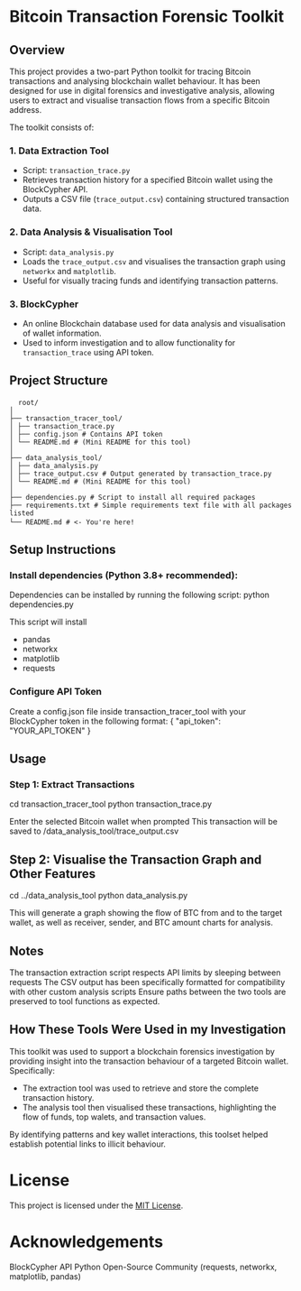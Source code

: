 # Bitcoin Transaction Forensic Toolkit

## Overview
This project provides a two-part Python toolkit for tracing Bitcoin transactions and analysing blockchain wallet behaviour. It has been designed for use in digital forensics and investigative analysis, allowing users to extract and visualise transaction flows from a specific Bitcoin address.

The toolkit consists of:
### 1. **Data Extraction Tool**
- Script: `transaction_trace.py`
- Retrieves transaction history for a specified Bitcoin wallet using the BlockCypher API.
- Outputs a CSV file (`trace_output.csv`) containing structured transaction data.

### 2. **Data Analysis & Visualisation Tool**
- Script: `data_analysis.py`
- Loads the `trace_output.csv` and visualises the transaction graph using `networkx` and `matplotlib`.
- Useful for visually tracing funds and identifying transaction patterns.

### 3. **BlockCypher**
- An online Blockchain database used for data analysis and visualisation of wallet information.
- Used to inform investigation and to allow functionality for `transaction_trace` using API token.

## Project Structure
<pre> <code> root/
│
├── transaction_tracer_tool/
│ ├── transaction_trace.py
│ ├── config.json # Contains API token
│ └── README.md # (Mini README for this tool)
│
├── data_analysis_tool/
│ ├── data_analysis.py
│ ├── trace_output.csv # Output generated by transaction_trace.py
│ └── README.md # (Mini README for this tool)
│
├── dependencies.py # Script to install all required packages
├── requirements.txt # Simple requirements text file with all packages listed
└── README.md # <- You're here! </code> </pre>

## Setup Instructions

### Install dependencies (Python 3.8+ recommended):
Dependencies can be installed by running the following script:
  python dependencies.py
  
This script will install 
- pandas
- networkx
- matplotlib
- requests

### Configure API Token
Create a config.json file inside transaction_tracer_tool with your BlockCypher token in the following format:
  {
  "api_token": "YOUR_API_TOKEN"
  }

## Usage
### Step 1: Extract Transactions
cd transaction_tracer_tool
python transaction_trace.py

Enter the selected Bitcoin wallet when prompted
This transaction will be saved to /data_analysis_tool/trace_output.csv

## Step 2: Visualise the Transaction Graph and Other Features
cd ../data_analysis_tool
python data_analysis.py

This will generate a graph showing the flow of BTC from and to the target wallet, as well as receiver, sender, and BTC amount charts for analysis.

## Notes 
The transaction extraction script respects API limits by sleeping between requests
The CSV output has been specifically formatted for compatibility with other custom analysis scripts
Ensure paths between the two tools are preserved to tool functions as expected.

## How These Tools Were Used in my Investigation
This toolkit was used to support a blockchain forensics investigation by providing insight into the transaction behaviour of a targeted Bitcoin wallet. Specifically:
- The extraction tool was used to retrieve and store the complete transaction history.
- The analysis tool then visualised these transactions, highlighting the flow of funds, top walets, and transaction values.

By identifying patterns and key wallet interactions, this toolset helped establish potential links to illicit behaviour.

# License
This project is licensed under the [MIT License](https://opensource.org/license/mit).

# Acknowledgements
BlockCypher API
Python Open-Source Community (requests, networkx, matplotlib, pandas)
